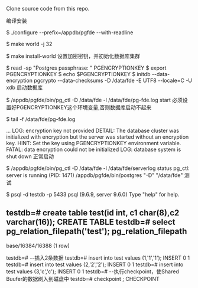 Clone source code from this repo.

编译安装

$ ./configure --prefix=/appdb/pgfde --with-readline

$ make world -j 32

$ make install-world
设置加密密钥，并初始化数据库集群

$ read -sp "Postgres passphrase: " PGENCRYPTIONKEY
$ export PGENCRYPTIONKEY
$ echo $PGENCRYPTIONKEY
$ initdb --data-encryption pgcrypto --data-checksums -D /data/fde -E UTF8 --locale=C -U xdb
启动数据库

$ /appdb/pgfde/bin/pg_ctl -D /data/fde -l /data/fde/pg-fde.log start
必须设置好PGENCRYPTIONKEY这个环境变量,否则数据库启动不起来

$ tail -f /data/fde/pg-fde.log

...
LOG:  encryption key not provided
DETAIL:  The database cluster was initialized with encryption but the server was started without an encryption key.
HINT:  Set the key using PGENCRYPTIONKEY environment variable.
FATAL:  data encryption could not be initialized
LOG:  database system is shut down
正常启动

$ /appdb/pgfde/bin/pg_ctl -D /data/fde -l /data/fde/serverlog status
pg_ctl: server is running (PID: 1471)
/appdb/pgfde/bin/postgres "-D" "/data/fde"
测试

$ psql -d testdb -p 5433
psql (9.6.9, server 9.6.0)
Type "help" for help.

testdb=# create table test(id int, c1 char(8),c2 varchar(16));
CREATE TABLE
testdb=# select pg_relation_filepath('test');
 pg_relation_filepath 
----------------------
 base/16384/16388
(1 row)

testdb=# --插入2条数据
testdb=# insert into test values (1,'1','1');
INSERT 0 1
testdb=# insert into test values (2,'2','2');
INSERT 0 1
testdb=# insert into test values (3,'c','c');
INSERT 0 1
testdb=# --执行checkpoint，使Shared Buufer的数据刷入到磁盘中
testdb=# checkpoint ;
CHECKPOINT
